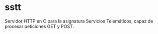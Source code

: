 # sstt
Servidor HTTP en C para la asignatura Servicios Telemáticos, capaz de procesar peticiones GET y POST.
